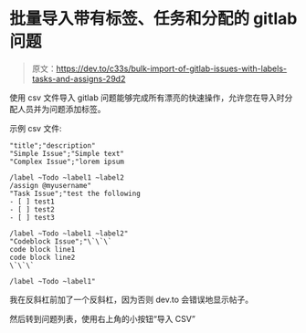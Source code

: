 # 批量导入带有标签、任务和分配的 gitlab 问题

> 原文：<https://dev.to/c33s/bulk-import-of-gitlab-issues-with-labels-tasks-and-assigns-29d2>

使用 csv 文件导入 gitlab 问题能够完成所有漂亮的快速操作，允许您在导入时分配人员并为问题添加标签。

示例 csv 文件:

```
"title";"description"
"Simple Issue";"Simple text"
"Complex Issue";"lorem ipsum

/label ~Todo ~label1 ~label2
/assign @myusername"
"Task Issue";"test the following
- [ ] test1
- [ ] test2
- [ ] test3

/label ~Todo ~label1 ~label2"
"Codeblock Issue";"\`\`\` 
code block line1
code block line2
\`\`\`

/label ~Todo ~label1" 
```

我在反斜杠前加了一个反斜杠，因为否则 dev.to 会错误地显示帖子。

然后转到问题列表，使用右上角的小按钮“导入 CSV”